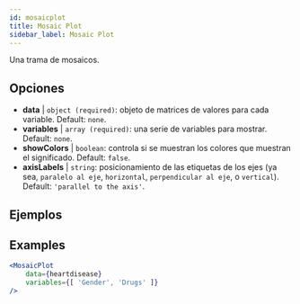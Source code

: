 ```yaml
---
id: mosaicplot
title: Mosaic Plot
sidebar_label: Mosaic Plot
---
```


Una trama de mosaicos.

## Opciones

* __data__ | `object (required)`: objeto de matrices de valores para cada variable. Default: `none`.
* __variables__ | `array (required)`: una serie de variables para mostrar. Default: `none`.
* __showColors__ | `boolean`: controla si se muestran los colores que muestran el significado. Default: `false`.
* __axisLabels__ | `string`: posicionamiento de las etiquetas de los ejes (ya sea, `paralelo al eje`, `horizontal`, `perpendicular al eje`, o `vertical`). Default: `'parallel to the axis'`.


## Ejemplos

## Examples

```jsx live
<MosaicPlot
    data={heartdisease} 
    variables={[ 'Gender', 'Drugs' ]}
/>
```
